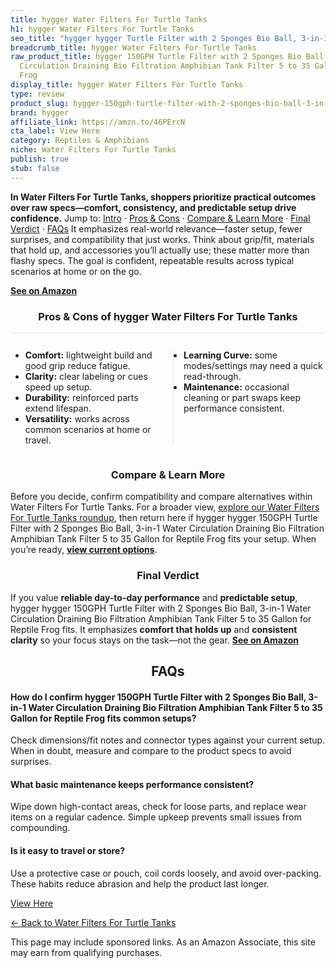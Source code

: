 ```yaml
---
title: hygger Water Filters For Turtle Tanks
h1: hygger Water Filters For Turtle Tanks
seo_title: "hygger hygger Turtle Filter with 2 Sponges Bio Ball, 3-in-1\u2026"
breadcrumb_title: hygger Water Filters For Turtle Tanks
raw_product_title: hygger 150GPH Turtle Filter with 2 Sponges Bio Ball, 3-in-1 Water
  Circulation Draining Bio Filtration Amphibian Tank Filter 5 to 35 Gallon for Reptile
  Frog
display_title: hygger Water Filters For Turtle Tanks
type: review
product_slug: hygger-150gph-turtle-filter-with-2-sponges-bio-ball-3-in-1-water-circul-8aedbd6c
brand: hygger
affiliate_link: https://amzn.to/46PErcN
cta_label: View Here
category: Reptiles & Amphibians
niche: Water Filters For Turtle Tanks
publish: true
stub: false
---
```


<div id="intro" class="full-width"><p><strong>In Water Filters For Turtle Tanks, shoppers prioritize practical outcomes over raw specs&mdash;comfort, consistency, and predictable setup drive confidence.</strong> Jump to: <a href="#intro">Intro</a> · <a href="#pros-cons">Pros &amp; Cons</a> · <a href="#compare-more">Compare &amp; Learn More</a> · <a href="#verdict">Final Verdict</a> · <a href="#faqs">FAQs</a> It emphasizes real-world relevance&mdash;faster setup, fewer surprises, and compatibility that just works. Think about grip/fit, materials that hold up, and accessories you’ll actually use; these matter more than flashy specs. The goal is confident, repeatable results across typical scenarios at home or on the go.</p><p><a href="https://amzn.to/46PErcN" rel="nofollow sponsored noopener" target="_blank"><strong>See on Amazon</strong></a></p></div>
<h3 id="pros-cons" style="text-align:center;">Pros &amp; Cons of hygger Water Filters For Turtle Tanks</h3>
<div class="pc-grid" style="display:grid;grid-template-columns:1fr 1fr;gap:16px;border-top:1px solid #e5e7eb;padding-top:12px;">
  <ul>
    <li><strong>Comfort:</strong> lightweight build and good grip reduce fatigue.</li>
    <li><strong>Clarity:</strong> clear labeling or cues speed up setup.</li>
    <li><strong>Durability:</strong> reinforced parts extend lifespan.</li>
    <li><strong>Versatility:</strong> works across common scenarios at home or travel.</li>
  </ul>
  <ul style="border-left:1px solid #e5e7eb;padding-left:16px;">
    <li><strong>Learning Curve:</strong> some modes/settings may need a quick read-through.</li>
    <li><strong>Maintenance:</strong> occasional cleaning or part swaps keep performance consistent.</li>
  </ul>
</div>


<h3 id="compare-more" style="text-align:center;">Compare &amp; Learn More</h3>
<p>Before you decide, confirm compatibility and compare alternatives within Water Filters For Turtle Tanks. For a broader view, <a href="#">explore our Water Filters For Turtle Tanks roundup</a>, then return here if hygger hygger 150GPH Turtle Filter with 2 Sponges Bio Ball, 3-in-1 Water Circulation Draining Bio Filtration Amphibian Tank Filter 5 to 35 Gallon for Reptile Frog fits your setup. When you’re ready, <a href="https://amzn.to/46PErcN" rel="nofollow sponsored noopener" target="_blank"><strong>view current options</strong></a>.</p>

<h3 id="verdict" style="text-align:center;">Final Verdict</h3>
<p>If you value <strong>reliable day-to-day performance</strong> and <strong>predictable setup</strong>, hygger hygger 150GPH Turtle Filter with 2 Sponges Bio Ball, 3-in-1 Water Circulation Draining Bio Filtration Amphibian Tank Filter 5 to 35 Gallon for Reptile Frog fits. It emphasizes <strong>comfort that holds up</strong> and <strong>consistent clarity</strong> so your focus stays on the task&mdash;not the gear. <a href="https://amzn.to/46PErcN" rel="nofollow sponsored noopener" target="_blank"><strong>See on Amazon</strong></a></p>

<h2 id="faqs" style="text-align:center;">FAQs</h2>
<h4><strong>How do I confirm hygger 150GPH Turtle Filter with 2 Sponges Bio Ball, 3-in-1 Water Circulation Draining Bio Filtration Amphibian Tank Filter 5 to 35 Gallon for Reptile Frog fits common setups?</strong></h4>
<p>Check dimensions/fit notes and connector types against your current setup. When in doubt, measure and compare to the product specs to avoid surprises.</p>
<h4><strong>What basic maintenance keeps performance consistent?</strong></h4>
<p>Wipe down high-contact areas, check for loose parts, and replace wear items on a regular cadence. Simple upkeep prevents small issues from compounding.</p>
<h4><strong>Is it easy to travel or store?</strong></h4>
<p>Use a protective case or pouch, coil cords loosely, and avoid over-packing. These habits reduce abrasion and help the product last longer.</p>

<p><a class="btn" href="https://amzn.to/46PErcN" target="_blank" rel="nofollow sponsored noopener">View Here</a></p>
<p><a href="/roundups/reptiles-amphibians/water-filters-for-turtle-tanks/">← Back to Water Filters For Turtle Tanks</a></p>
<aside class="disclosure">This page may include sponsored links. As an Amazon Associate, this site may earn from qualifying purchases.</aside>
